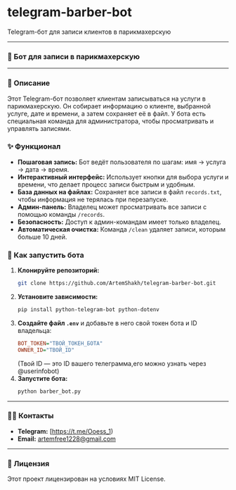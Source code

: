 # telegram-barber-bot
Telegram-бот для записи клиентов в парикмахерскую

-----

### 💈 Бот для записи в парикмахерскую

-----

### 📝 Описание

Этот Telegram-бот позволяет клиентам записываться на услуги в парикмахерскую. Он собирает информацию о клиенте, выбранной услуге, дате и времени, а затем сохраняет её в файл. У бота есть специальная команда для администратора, чтобы просматривать и управлять записями.

### ✨ Функционал

  * **Пошаговая запись:** Бот ведёт пользователя по шагам: имя -\> услуга -\> дата -\> время.
  * **Интерактивный интерфейс:** Использует кнопки для выбора услуги и времени, что делает процесс записи быстрым и удобным.
  * **База данных на файлах:** Сохраняет все записи в файл `records.txt`, чтобы информация не терялась при перезапуске.
  * **Админ-панель:** Владелец может просматривать все записи с помощью команды `/records`.
  * **Безопасность:** Доступ к админ-командам имеет только владелец.
  * **Автоматическая очистка:** Команда `/clean` удаляет записи, которым больше 10 дней.

### 🚀 Как запустить бота

1.  **Клонируйте репозиторий:**
    ```bash
    git clone https://github.com/ArtemShakh/telegram-barber-bot.git
    ```
2.  **Установите зависимости:**
    ```bash
    pip install python-telegram-bot python-dotenv
    ```
3.  **Создайте файл `.env`** и добавьте в него свой токен бота и ID владельца:
    ```ini
    BOT_TOKEN="ТВОЙ_ТОКЕН_БОТА"
    OWNER_ID="ТВОЙ_ID"
    ```
    (Твой ID — это ID вашего телеграмма,его можно узнать через @userinfobot)
4.  **Запустите бота:**
    ```bash
    python barber_bot.py
    ```

-----

### 👨‍💻 Контакты

  * **Telegram:** [https://t.me/Ooess_1)
  * **Email:** [artemfree1228@gmail.com](mailto:artemfree1228@gmail.com)

-----

### 📄 Лицензия

Этот проект лицензирован на условиях MIT License.

